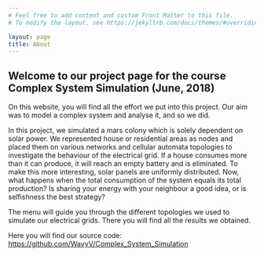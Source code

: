 ```yaml
---
# Feel free to add content and custom Front Matter to this file.
# To modify the layout, see https://jekyllrb.com/docs/themes/#overriding-theme-defaults

layout: page
title: About
---
```


## Welcome to our project page for the course Complex System Simulation (June, 2018)

On this website, you will find all the effort we put into this project. Our aim was to model a complex system and analyse it, and so we did.

In this project, we simulated a mars colony which is solely dependent on solar power. We represented house or residential areas as nodes and placed them on various networks and cellular automata topologies to investigate the behaviour of the electrical grid. If a house consumes more than it can produce, it will reach an empty battery and is eliminated. To make this more interesting, solar panels are uniformly distributed. Now, what happens when the total consumption of the system equals its total production? Is sharing your energy with your neighbour a good idea, or is selfishness the best strategy?

The menu will guide you through the different topologies we used to simulate our electrical grids. There you will find all the results we obtained.

Here you will find our source code: <https://github.com/WavyV/Complex_System_Simulation>
